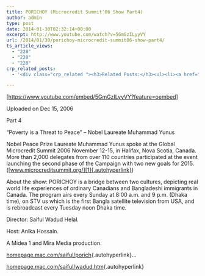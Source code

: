 ```yaml
---
title: PORICHOY (Microcredit Summit’06 Show Part4)
author: admin
type: post
date: 2014-01-30T02:32:14+00:00
excerpt: http://www.youtube.com/watch?v=5GmGzILyyVY
url: /2014/01/30/porichoy-microcredit-summit06-show-part4/
ts_article_views:
  - "228"
  - "228"
  - "228"
crp_related_posts:
  - '<div class="crp_related "><h3>Related Posts:</h3><ul><li><a href="https://scdhub.org/2017/12/25/wastewater-treatment-and-biosolids-management/"    ><img src="https://scdhub.org/wp-content/uploads/2017/12/wastewater-treatment-and-biosoli-150x150.jpg" alt="Wastewater treatment and Biosolids management" title="Wastewater treatment and Biosolids management" width="150" height="150" class="crp_thumb crp_featured" /><span class="crp_title">Wastewater treatment and Biosolids management</span></a></li><li><a href="https://scdhub.org/2018/01/06/household-and-neighborhood-sanitation-infrastructures-excreta-wastewater-disposal-in-developing-countries/"    ><img src="https://scdhub.org/wp-content/plugins/contextual-related-posts/default.png" alt="Household and neighborhood Sanitation Infrastructures: Excreta, wastewater disposal in developing countries" title="Household and neighborhood Sanitation Infrastructures: Excreta, wastewater disposal in developing countries" width="150" height="150" class="crp_thumb crp_default" /><span class="crp_title">Household and neighborhood Sanitation&hellip;</span></a></li><li><a href="https://scdhub.org/2017/12/29/walking-in-sabinas-shoes-world-vision/"    ><img src="https://scdhub.org/wp-content/uploads/2017/12/walking-in-sabinas-shoes-world-v-150x150.jpg" alt="Walking in Sabinas Shoes &#8211; World Vision" title="Walking in Sabinas Shoes &#8211; World Vision" width="150" height="150" class="crp_thumb crp_featured" /><span class="crp_title">Walking in Sabinas Shoes &#8211; World Vision</span></a></li><li><a href="https://scdhub.org/2017/07/28/8006/"    ><img src="https://scdhub.org/wp-content/uploads/2017/07/hqdefault-150x150.jpg" alt="Music" title="Music" width="150" height="150" class="crp_thumb crp_featured" /><span class="crp_title">Music</span></a></li><li><a href="https://scdhub.org/2018/01/06/sanitation-in-emergencies/"    ><img src="https://scdhub.org/wp-content/plugins/contextual-related-posts/default.png" alt="Sanitation in Emergencies" title="Sanitation in Emergencies" width="150" height="150" class="crp_thumb crp_default" /><span class="crp_title">Sanitation in Emergencies</span></a></li><li><a href="https://scdhub.org/2017/12/29/women-and-water-a-video-by-water-for-people-3/"    ><img src="https://scdhub.org/wp-content/uploads/2017/12/women-and-water-a-video-by-water-150x150.jpg" alt="Women and Water &#8211; a Video by Water For People" title="Women and Water &#8211; a Video by Water For People" width="150" height="150" class="crp_thumb crp_featured" /><span class="crp_title">Women and Water &#8211; a Video by Water For People</span></a></li></ul><div class="crp_clear"></div></div>'

---
```

[https://www.youtube.com/embed/5GmGzILyyVY?feature=oembed] 

Uploaded on Dec 15, 2006
  
Part 4

&#8220;Poverty is a Threat to Peace&#8221; &#8211; Nobel Laureate Muhammad Yunus

Nobel Peace Prize Laureate Muhammad Yunus spoke at the Global Microcredit Summit 2006 November 12-15, in Halifax, Nova Scotia, Canada. More than 2,000 delegates from over 110 countries participated at the event launching the second phase of the Campaign with two new goals for 2015. ([www.microcreditsummit.org/][1]{.autohyperlink})

About the show: PORICHOY is a bridge between two cultures, depicting real world life experiences of ordinary Canadians and Bangladeshi immigrants in Canada. The program airs every Sunday at 8:00 a.m. and 9 p.m. (Dhaka time), on STV us which is the first Bangla satellite television from USA, and is rebroadcast every Tuesday noon Dhaka time.

Director: Saiful Wadud Helal.
  
Host: Anika Hossain.

A Midea 1 and Mira Media production.
  
[homepage.mac.com/saiful/porich][2]{.autohyperlink}&#8230;
  
[homepage.mac.com/saiful/wadud.htm][3]{.autohyperlink}

 [1]: http://www.microcreditsummit.org/
 [2]: http://homepage.mac.com/saiful/porich
 [3]: http://homepage.mac.com/saiful/wadud.htm
